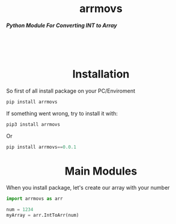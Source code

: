 <h1 align='center'> arrmovs </h1>
<p> <i> <b> Python Module For Converting INT to Array </i> </b> </p>
<br> <br> <br>

<h1 align='center' > Installation </h1>

So first of all install package on your PC/Enviroment

```python
pip install arrmovs
```

If something went wrong, try to install it with:

```python
pip3 install arrmovs
```

Or
```python
pip install arrmovs==0.0.1
```

<h1 align='center' > Main Modules </h1>

When you install package, let's create our array with your number
```python
import arrmovs as arr

num = 1234
myArray = arr.IntToArr(num)
```

